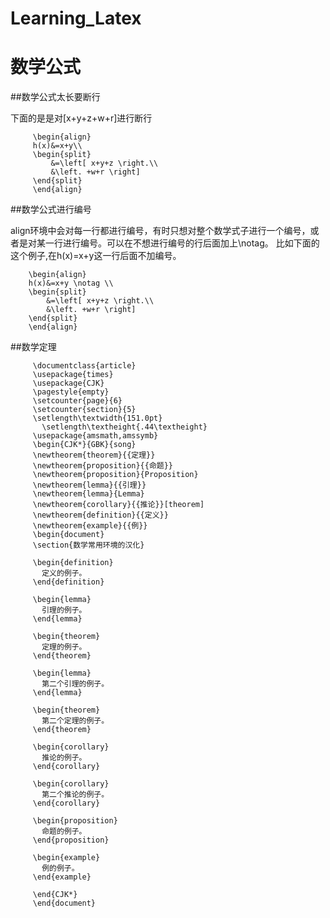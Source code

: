 Learning_Latex
==============

# 数学公式

##数学公式太长要断行

下面的是是对[x+y+z+w+r]进行断行

         \begin{align}   
         h(x)&=x+y\\   
         \begin{split}   
             &=\left[ x+y+z \right.\\   
             &\left. +w+r \right]   
         \end{split}   
         \end{align}   

##数学公式进行编号

align环境中会对每一行都进行编号，有时只想对整个数学式子进行一个编号，或者是对某一行进行编号。可以在不想进行编号的行后面加上\notag。
比如下面的这个例子,在h(x)=x+y这一行后面不加编号。

        \begin{align}
        h(x)&=x+y \notag \\
        \begin{split}
            &=\left[ x+y+z \right.\\
            &\left. +w+r \right]
        \end{split}
        \end{align}

##数学定理

         \documentclass{article}
         \usepackage{times} 
         \usepackage{CJK} 
         \pagestyle{empty} 
         \setcounter{page}{6} 
         \setcounter{section}{5} 
         \setlength\textwidth{151.0pt} 
           \setlength\textheight{.44\textheight}
         \usepackage{amsmath,amssymb} 
         \begin{CJK*}{GBK}{song}  
         \newtheorem{theorem}{{定理}} 
         \newtheorem{proposition}{{命题}} 
         \newtheorem{proposition}{Proposition} 
         \newtheorem{lemma}{{引理}} 
         \newtheorem{lemma}{Lemma} 
         \newtheorem{corollary}{{推论}}[theorem] 
         \newtheorem{definition}{{定义}} 
         \newtheorem{example}{{例}} 
         \begin{document} 
         \section{数学常用环境的汉化} 
         
         \begin{definition} 
           定义的例子。
         \end{definition} 

         \begin{lemma} 
           引理的例子。
         \end{lemma} 
         
         \begin{theorem} 
           定理的例子。
         \end{theorem} 
         
         \begin{lemma} 
           第二个引理的例子。
         \end{lemma} 
         
         \begin{theorem} 
           第二个定理的例子。
         \end{theorem} 
         
         \begin{corollary} 
           推论的例子。
         \end{corollary} 

         \begin{corollary} 
           第二个推论的例子。
         \end{corollary} 
         
         \begin{proposition} 
           命题的例子。
         \end{proposition} 
         
         \begin{example} 
           例的例子。
         \end{example} 
         
         \end{CJK*} 
         \end{document}
